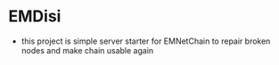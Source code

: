 # EMDisi
- this project is simple server starter for EMNetChain to repair broken nodes and make chain usable again
